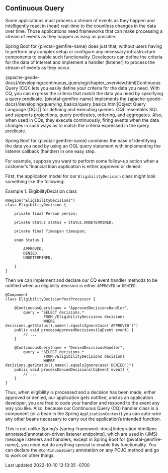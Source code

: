 <div id="header">

</div>

<div id="content">

<div class="sect1">

## Continuous Query

<div class="sectionbody">

<div class="paragraph">

Some applications must process a stream of events as they happen and
intelligently react in (near) real-time to the countless changes in the
data over time. Those applications need frameworks that can make
processing a stream of events as they happen as easy as possible.

</div>

<div class="paragraph">

Spring Boot for {pivotal-gemfire-name} does just that, without users
having to perform any complex setup or configure any necessary
infrastructure components to enable such functionality. Developers can
define the criteria for the data of interest and implement a handler
(listener) to process the stream of events as they occur.

</div>

<div class="paragraph">

{apache-geode-docs}/developing/continuous_querying/chapter_overview.html\[Continuous
Query (CQ)\] lets you easily define your criteria for the data you need.
With CQ, you can express the criteria that match the data you need by
specifying a query predicate. {pivotal-gemfire-name} implements the
{apache-geode-docs}/developing/querying_basics/query_basics.html\[Object
Query Language (OQL)\] for defining and executing queries. OQL resembles
SQL and supports projections, query predicates, ordering, and
aggregates. Also, when used in CQs, they execute continuously, firing
events when the data changes in such ways as to match the criteria
expressed in the query predicate.

</div>

<div class="paragraph">

Spring Boot for {pivotal-gemfire-name} combines the ease of identifying
the data you need by using an OQL query statement with implementing the
listener callback (handler) in one easy step.

</div>

<div class="paragraph">

For example, suppose you want to perform some follow-up action when a
customer’s financial loan application is either approved or denied.

</div>

<div class="paragraph">

First, the application model for our `EligibilityDecision` class might
look something like the following:

</div>

<div class="exampleblock">

<div class="title">

Example 1. EligibilityDecision class

</div>

<div class="content">

<div class="listingblock">

<div class="content">

``` highlight
@Region("EligibilityDecisions")
class EligibilityDecision {

    private final Person person;

    private Status status = Status.UNDETERMINED;

    private final Timespan timespan;

    enum Status {

        APPROVED,
        DENIED,
        UNDETERMINED,

    }
}
```

</div>

</div>

</div>

</div>

<div class="paragraph">

Then we can implement and declare our CQ event handler methods to be
notified when an eligibility decision is either `APPROVED` or `DENIED`:

</div>

<div class="exampleblock">

<div class="content">

<div class="listingblock">

<div class="content">

``` highlight
@Component
class EligibilityDecisionPostProcessor {

    @ContinuousQuery(name = "ApprovedDecisionsHandler",
        query = "SELECT decisions.*
                 FROM /EligibilityDecisions decisions
                 WHERE decisions.getStatus().name().equalsIgnoreCase('APPROVED')")
    public void processApprovedDecisions(CqEvent event) {
        // ...
    }

    @ContinuousQuery(name = "DeniedDecisionsHandler",
        query = "SELECT decisions.*
                 FROM /EligibilityDecisions decisions
                 WHERE decisions.getStatus().name().equalsIgnoreCase('DENIED')")
    public void processDeniedDecisions(CqEvent event) {
        // ...
    }
}
```

</div>

</div>

</div>

</div>

<div class="paragraph">

Thus, when eligibility is processed and a decision has been made, either
approved or denied, our application gets notified, and as an application
developer, you are free to code your handler and respond to the event
any way you like. Also, because our Continuous Query (CQ) handler class
is a component (or a bean in the Spring `ApplicationContext`) you can
auto-wire any other beans necessary to carry out the application’s
intended function.

</div>

<div class="paragraph">

This is not unlike Spring’s
{spring-framework-docs}/integration.html#jms-annotated\[annotation-driven
listener endpoints\], which are used in (JMS) message listeners and
handlers, except in Spring Boot for {pivotal-gemfire-name}, you need not
do anything special to enable this functionality. You can declare the
`@ContinuousQuery` annotation on any POJO method and go to work on other
things.

</div>

</div>

</div>

</div>

<div id="footer">

<div id="footer-text">

Last updated 2022-10-10 12:13:35 -0700

</div>

</div>
